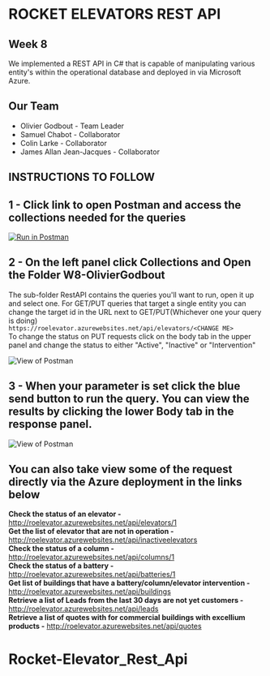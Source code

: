 # ROCKET ELEVATORS REST API

## Week 8
We implemented a REST API in C# that is capable of manipulating various entity's within the operational database and deployed in via Microsoft Azure. 

## Our Team
  - Olivier Godbout - Team Leader
  - Samuel Chabot  - Collaborator 
  - Colin Larke - Collaborator 
  - James Allan Jean-Jacques - Collaborator

 ## INSTRUCTIONS TO FOLLOW
 
 ## 1 - Click link to open Postman and access the collections needed for the queries
[![Run in Postman](https://run.pstmn.io/button.svg)](https://app.getpostman.com/run-collection/3f98d5e6a531e3025b47)


## 2 - On the left panel click Collections and Open the Folder W8-OlivierGodbout
The sub-folder RestAPI contains the queries you'll want to run, open it up and select one. For GET/PUT queries that target a single entity you can change the target id in the URL next to GET/PUT(Whichever one your query is doing)</br>
`https://roelevator.azurewebsites.net/api/elevators/<CHANGE ME>`</br>
To change the status on PUT requests click on the body tab in the upper panel and change the status to either "Active", "Inactive" or "Intervention"
 
 ![View of Postman](https://i.imgur.com/Um1JCw5.png)
 
## 3 - When your parameter is set click the blue send button to run the query. You can view the results by clicking the lower Body tab in the response panel.
![View of Postman](https://i.imgur.com/25Dn8l5.png)

## You can also take view some of the request directly via the Azure deployment in the links below
**Check the status of an elevator -** http://roelevator.azurewebsites.net/api/elevators/1 \
**Get the list of elevator that are not in operation -** http://roelevator.azurewebsites.net/api/inactiveelevators \
**Check the status of a column -** http://roelevator.azurewebsites.net/api/columns/1 \
**Check the status of a battery -** http://roelevator.azurewebsites.net/api/batteries/1 \
**Get list of buildings that have a battery/column/elevator intervention -** http://roelevator.azurewebsites.net/api/buildings \
**Retrieve a list of Leads from the last 30 days are not yet customers -** http://roelevator.azurewebsites.net/api/leads \
**Retrieve a list of quotes with for commercial buildings with excellium products -** http://roelevator.azurewebsites.net/api/quotes



# Rocket-Elevator_Rest_Api
